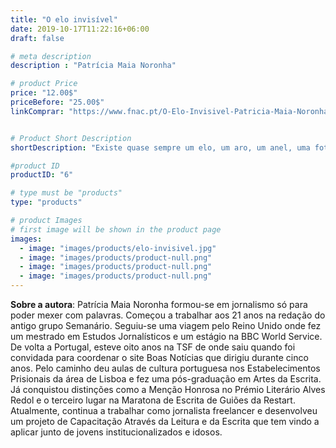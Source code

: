 ```yaml
---
title: "O elo invisível"
date: 2019-10-17T11:22:16+06:00
draft: false

# meta description
description : "Patrícia Maia Noronha"

# product Price
price: "12.00$"
priceBefore: "25.00$"
linkComprar: "https://www.fnac.pt/O-Elo-Invisivel-Patricia-Maia-Noronha/a6841874#omnsearchpos=1"


# Product Short Description
shortDescription: "Existe quase sempre um elo, um aro, um anel, uma fotografia, um medalhão... objeto ou ideia que nos liga a algo ou a alguém. Afinal, não somos nós gregários e elementos da tribo? De uma qualquer tribo, a qual e por vezes, apenas acidental e circunstancialmente integramos, mal conhecendo o(s) outro(s) e a ele(a) nos ligando por um qualquer fio condutor geralmente por demais invisível ao olhar e sentir do outro elo. O da união. Do comum. Da partilha. (...) A escrita é limpa. Depurada. Despojada de adereços mas fulgente como a vida. A vida sem concessões."

#product ID
productID: "6"

# type must be "products"
type: "products"

# product Images
# first image will be shown in the product page
images:
  - image: "images/products/elo-invisivel.jpg"
  - image: "images/products/product-null.png"
  - image: "images/products/product-null.png"
  - image: "images/products/product-null.png"
---
```


**Sobre a autora**: Patrícia Maia Noronha formou-se em jornalismo só para poder mexer com palavras. Começou a trabalhar aos 21 anos na redação do antigo grupo Semanário. Seguiu-se uma viagem pelo Reino Unido onde fez um mestrado em Estudos Jornalísticos e um estágio na BBC World Service. De volta a Portugal, esteve oito anos na TSF de onde saiu quando foi convidada para coordenar o site Boas Notícias que dirigiu durante cinco anos. Pelo caminho deu aulas de cultura portuguesa nos Estabelecimentos Prisionais da área de Lisboa e fez uma pós-graduação em Artes da Escrita. Já conquistou distinções como a Menção Honrosa no Prémio Literário Alves Redol e o terceiro lugar na Maratona de Escrita de Guiões da Restart. Atualmente, continua a trabalhar como jornalista freelancer e desenvolveu um projeto de Capacitação Através da Leitura e da Escrita que tem vindo a aplicar junto de jovens institucionalizados e idosos.